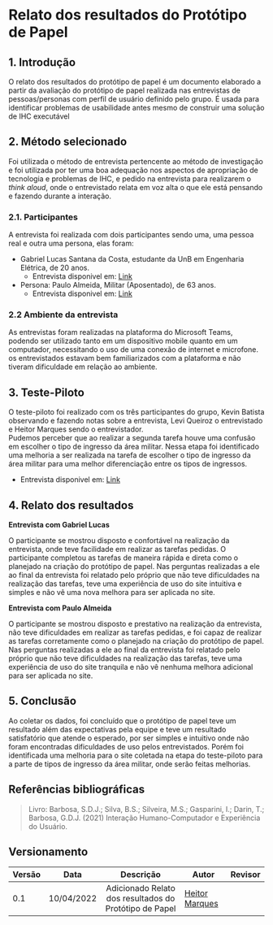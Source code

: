 # Relato dos resultados do Protótipo de Papel
 
## 1. Introdução
  O relato dos resultados do protótipo de papel é um documento elaborado a partir da avaliação do protótipo de papel realizada nas entrevistas de pessoas/personas com perfil de usuário definido pelo grupo. É usada para identificar problemas de usabilidade antes mesmo de construir uma solução de IHC executável
 
## 2. Método selecionado
  Foi utilizada o método de entrevista pertencente ao método de investigação e foi utilizada por ter uma boa adequação nos aspectos de apropriação de tecnologia e problemas de IHC, e pedido na entrevista para realizarem o *think aloud*, onde o entrevistado relata em voz alta o que ele está pensando e fazendo durante a interação.

### 2.1. Participantes
  A entrevista foi realizada com dois participantes sendo uma, uma pessoa real e outra uma persona, elas foram:<br>
 
  - Gabriel Lucas Santana da Costa, estudante da UnB em Engenharia Elétrica, de 20 anos.<br>
    - Entrevista disponivel em: [Link](https://youtu.be/ZSy1Jd30wnA)
  - Persona: Paulo Almeida, Militar (Aposentado), de 63 anos.<br>
    - Entrevista disponivel em: [Link](https://youtu.be/uk67iSrive0)

### 2.2 Ambiente da entrevista
  As entrevistas foram realizadas na plataforma do Microsoft Teams, podendo ser utilizado tanto em um dispositivo mobile quanto em um computador, necessitando o uso de uma conexão de internet e microfone. os entrevistados estavam bem familiarizados com a plataforma e não tiveram dificuldade em relação ao ambiente.

## 3. Teste-Piloto
 O teste-piloto foi realizado com os três participantes do grupo, Kevin Batista observando e fazendo notas sobre a entrevista, Levi Queiroz o entrevistado e Heitor Marques sendo o entrevistador. <br>
 Pudemos perceber que ao realizar a segunda tarefa houve uma confusão em escolher o tipo de ingresso da área militar.
 Nessa etapa foi identificado uma melhoria a ser realizada na tarefa de escolher o tipo de ingresso da área militar para uma melhor diferenciação entre os tipos de ingressos.
 
 - Entrevista disponivel em: [Link](https://youtu.be/IujkMmGXQII)

## 4. Relato dos resultados

**Entrevista com Gabriel Lucas**
 
  O participante se mostrou disposto e confortável na realização da entrevista, onde teve facilidade em realizar as tarefas pedidas. O participante completou as tarefas de maneira rápida e direta como o planejado na criação do protótipo de papel.
  Nas perguntas realizadas a ele ao final da entrevista foi relatado pelo próprio que não teve dificuldades na realização das tarefas, teve uma experiência de uso do site intuitiva e simples e não vê uma nova melhora para ser aplicada no site.
 
**Entrevista com Paulo Almeida**
 
  O participante se mostrou disposto e prestativo na realização da entrevista, não teve dificuldades em realizar as tarefas pedidas, e foi capaz de realizar as tarefas corretamente como o planejado na criação do protótipo de papel.
  Nas perguntas realizadas a ele ao final da entrevista foi relatado pelo próprio que não teve dificuldades na realização das tarefas, teve uma experiência de uso do site tranquila e não vê nenhuma melhora adicional para ser aplicada no site.

## 5. Conclusão

  Ao coletar os dados, foi concluído que o protótipo de papel teve um resultado além das expectativas pela equipe e teve um resultado satisfatório que atende o esperado, por ser simples e intuitivo onde não foram encontradas dificuldades de uso pelos entrevistados. Porém foi identificada uma melhoria para o site coletada na etapa do teste-piloto para a parte de tipos de ingresso da área militar, onde serão feitas melhorias.

## Referências bibliográficas
> Livro: Barbosa, S.D.J.; Silva, B.S.; Silveira, M.S.; Gasparini, I.; Darin, T.; Barbosa, G.D.J. (2021) Interação Humano-Computador e Experiência do Usuário. 

## Versionamento
|Versão|Data|Descrição|Autor|Revisor|
|------|----|:---------:|-----|-----|
|0.1|10/04/2022|Adicionado Relato dos resultados do Protótipo de Papel|[Heitor Marques](github.com/heitormsb)||